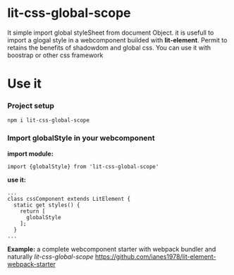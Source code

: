 # lit-css-global-scope
It simple import global styleSheet from document Object. it is usefull to import a glogal style in a webcomponent builded with **lit-element**.
Permit to retains the benefits of shadowdom and global css.
You can use it with boostrap or other css framework

# Use it
### Project setup
```
npm i lit-css-global-scope
```
### Import globalStyle in your webcomponent

**import module:**
```
import {globalStyle} from 'lit-css-global-scope'
```
**use it:**
```
...
class cssComponent extends LitElement {
  static get styles() {
    return [
      globalStyle
    ];
  }
...
```

**Example:**
a complete webcomponent starter with webpack bundler and naturally *lit-css-global-scope*
https://github.com/ianes1978/lit-element-webpack-starter
